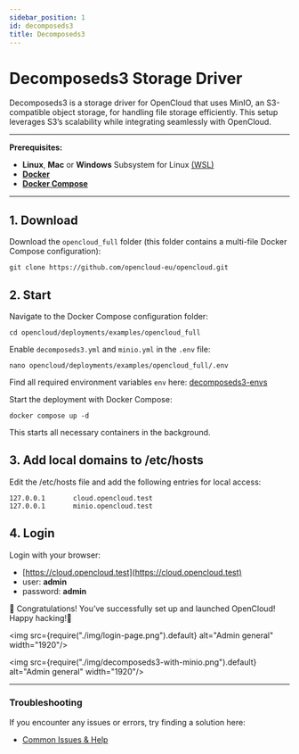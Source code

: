```yaml
---
sidebar_position: 1
id: decomposeds3
title: Decomposeds3
---
```


# Decomposeds3 Storage Driver

Decomposeds3 is a storage driver for OpenCloud that uses MinIO, an S3-compatible object storage, for handling file storage efficiently. This setup leverages S3’s scalability while integrating seamlessly with OpenCloud.

---

**Prerequisites:**
- **Linux**, **Mac** or **Windows** Subsystem for Linux [(WSL)](https://learn.microsoft.com/en-us/windows/wsl/install)
- [**Docker**](https://docs.docker.com/compose/install/)
- [**Docker Compose**](https://docs.docker.com/compose/install/)

---

##  1. Download

Download the `opencloud_full` folder (this folder contains a multi-file Docker Compose configuration):

```Shell
git clone https://github.com/opencloud-eu/opencloud.git
```

## 2. Start

Navigate to the Docker Compose configuration folder:

```Shell
cd opencloud/deployments/examples/opencloud_full
```

Enable `decomposeds3.yml` and `minio.yml` in the `.env` file:

```Shell
nano opencloud/deployments/examples/opencloud_full/.env
```

Find all required environment variables `env` here: [decomposeds3-envs](https://github.com/opencloud-eu/opencloud/blob/main/services/storage-users/pkg/config/config.go#L143-L176)

Start the deployment with Docker Compose:

```Shell
docker compose up -d
```

This starts all necessary containers in the background.

## 3. Add local domains to /etc/hosts 

Edit the /etc/hosts file and add the following entries for local access:

```
127.0.0.1       cloud.opencloud.test
127.0.0.1       minio.opencloud.test
```

## 4. Login

Login with your browser:
- [https://cloud.opencloud.test](https://cloud.opencloud.test)
- user: **admin**
- password: **admin**

🎉 Congratulations! You’ve successfully set up and launched OpenCloud! Happy hacking!🚀

<img src={require("./img/login-page.png").default} alt="Admin general" width="1920"/>

<img src={require("./img/decomposeds3-with-minio.png").default} alt="Admin general" width="1920"/>

--- 

### Troubleshooting

If you encounter any issues or errors, try finding a solution here: 

- [Common Issues & Help](./../common-issues.md)
